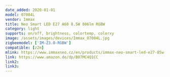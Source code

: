 ```yaml
---
date_added: 2020-01-01
model: 07004L
vendor: Immax
title: Neo Smart LED E27 A60 8.5W 806lm RGBW
category: light
supports: on/off, brightness, colortemp, colorxy
image: /assets/images/devices/Immax_07004L.jpg
zigbeemodel: ['IM-Z3.0-RGBW']
compatible: [z2m]
mlink: https://www.immaxneo.cz/en/products/immax-neo-smart-led-e27-85w-color-dimmable-zigbee-3-0/
link: https://www.amazon.de/dp/B07MC4Q1CC
link2: 
link3: 
---
```

